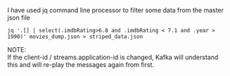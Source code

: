 


I have used jq command line processor to filter some data from the master json file
``` shell
jq '.[] | select(.imdbRating>6.8 and .imdbRating < 7.1 and .year > 1990)' movies_dump.json > striped_data.json
```

NOTE:  
If the client-id / streams.application-id is changed, Kafka will understand this and will re-play the messages again from first. 


